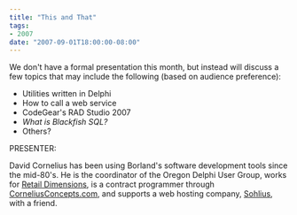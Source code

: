 ```yaml
---
title: "This and That"
tags:
- 2007
date: "2007-09-01T18:00:00-08:00"
---
```


We don't have a formal presentation this month, but instead will discuss a few topics that may include the following (based on audience preference):

- Utilities written in Delphi
- How to call a web service
- CodeGear's RAD Studio 2007
- *What is Blackfish SQL?*
- Others?

PRESENTER:

David Cornelius has been using Borland's software development tools since the mid-80's.  He is the coordinator of the Oregon Delphi User Group, works for [Retail Dimensions](http://retaildimensions.com), is a contract programmer through [CorneliusConcepts.com](http://corneliusconcepts.com/cms), and supports a web hosting company, [Sohlius](http://sohlius.com), with a friend.

